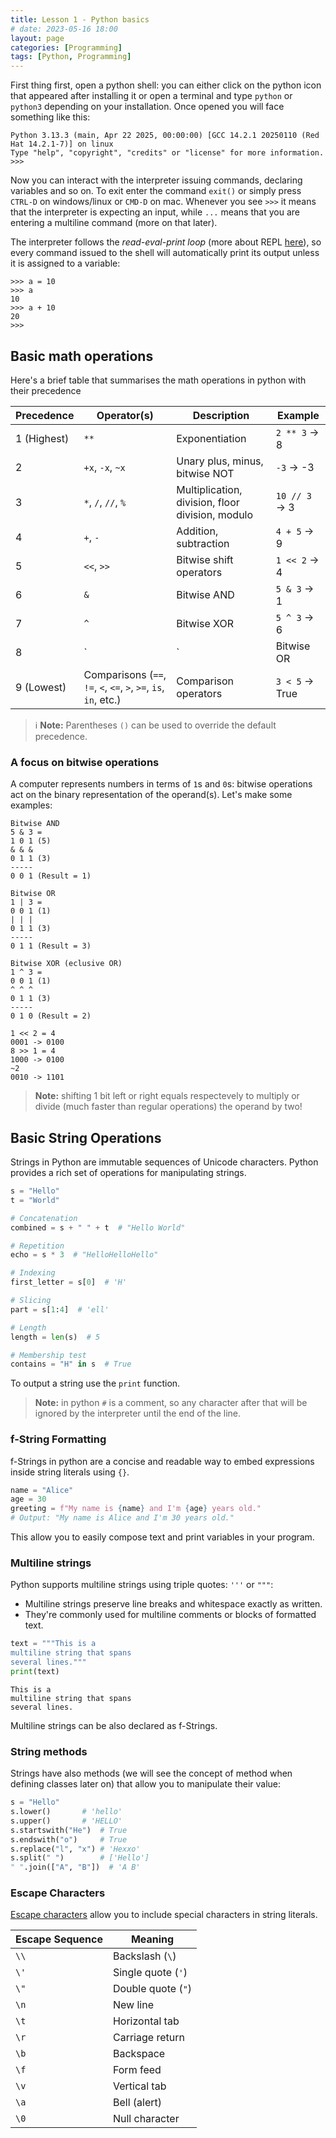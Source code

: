 ```yaml
---
title: Lesson 1 - Python basics
# date: 2023-05-16 18:00
layout: page
categories: [Programming]
tags: [Python, Programming]
---
```


First thing first, open a python shell: you can either click on the python icon that appeared after installing it or open a terminal and type `python` or `python3` depending on your installation.
Once opened you will face something like this:

```text
Python 3.13.3 (main, Apr 22 2025, 00:00:00) [GCC 14.2.1 20250110 (Red Hat 14.2.1-7)] on linux
Type "help", "copyright", "credits" or "license" for more information.
>>>
```

Now you can interact with the interpreter issuing commands, declaring variables and so on.
To exit enter the command `exit()` or simply press `CTRL-D` on windows/linux or `CMD-D` on mac.
Whenever you see `>>>` it means that the interpreter is expecting an input, while `...` means that you are entering a multiline command (more on that later).

The interpreter follows the *read-eval-print loop* (more about REPL [here](https://en.m.wikipedia.org/wiki/Read%E2%80%93eval%E2%80%93print_loop)), so every command issued to the shell will automatically print its output unless it is assigned to a variable:

```text
>>> a = 10
>>> a
10
>>> a + 10
20
>>>
```

## Basic math operations

Here's a brief table that summarises the math operations in python with their precedence

| Precedence | Operator(s)      | Description                         | Example         |
|------------|------------------|-------------------------------------|-----------------|
| 1 (Highest)| `**`             | Exponentiation                      | `2 ** 3` → 8    |
| 2          | `+x`, `-x`, `~x` | Unary plus, minus, bitwise NOT      | `-3` → -3       |
| 3          | `*`, `/`, `//`, `%` | Multiplication, division, floor division, modulo | `10 // 3` → 3 |
| 4          | `+`, `-`         | Addition, subtraction                | `4 + 5` → 9     |
| 5          | `<<`, `>>`       | Bitwise shift operators              | `1 << 2` → 4    |
| 6          | `&`              | Bitwise AND                         | `5 & 3` → 1     |
| 7          | `^`              | Bitwise XOR                         | `5 ^ 3` → 6     |
| 8          | `|`              | Bitwise OR                          | `5 | 3` → 7     |
| 9 (Lowest) | Comparisons (`==`, `!=`, `<`, `<=`, `>`, `>=`, `is`, `in`, etc.) | Comparison operators | `3 < 5` → True |

> ℹ️ **Note:** Parentheses `()` can be used to override the default precedence.

### A focus on bitwise operations

A computer represents numbers in terms of `1`s and `0`s: bitwise operations act on the binary representation of the operand(s). Let's make some examples:

```text
Bitwise AND
5 & 3 =
1 0 1 (5)
& & &
0 1 1 (3)
-----
0 0 1 (Result = 1)
```

```text
Bitwise OR
1 | 3 =
0 0 1 (1)
| | |
0 1 1 (3)
-----
0 1 1 (Result = 3)
```

```text
Bitwise XOR (eclusive OR)
1 ^ 3 =
0 0 1 (1)
^ ^ ^
0 1 1 (3)
-----
0 1 0 (Result = 2)
```


```text
1 << 2 = 4
0001 -> 0100
8 >> 1 = 4
1000 -> 0100
~2
0010 -> 1101
```

 >   **Note:** shifting 1 bit left or right equals respectevely to multiply or divide (much faster than regular operations) the operand by two!

## Basic String Operations

Strings in Python are immutable sequences of Unicode characters. Python provides a rich set of operations for manipulating strings.


```python
s = "Hello"
t = "World"

# Concatenation
combined = s + " " + t  # "Hello World"

# Repetition
echo = s * 3  # "HelloHelloHello"

# Indexing
first_letter = s[0]  # 'H'

# Slicing
part = s[1:4]  # 'ell'

# Length
length = len(s)  # 5

# Membership test
contains = "H" in s  # True
```

To output a string use the `print` function.

>   **Note:** in python `#` is a comment, so any character after that will be ignored by the interpreter until the end of the line.

### f-String Formatting

f-Strings in python are a concise and readable way to embed expressions inside string literals using `{}`.

```python
name = "Alice"
age = 30
greeting = f"My name is {name} and I'm {age} years old."
# Output: "My name is Alice and I'm 30 years old."
```

This allow you to easily compose text and print variables in your program.

### Multiline strings

Python supports multiline strings using triple quotes: `'''` or `"""`:

- Multiline strings preserve line breaks and whitespace exactly as written.
- They're commonly used for multiline comments or blocks of formatted text.


```python
text = """This is a
multiline string that spans
several lines."""
print(text)
```

```text
This is a
multiline string that spans
several lines.
```

Multiline strings can be also declared as f-Strings.

### String methods

Strings have also methods (we will see the concept of method when defining classes later on) that allow you to manipulate their value:

```python
s = "Hello"
s.lower()       # 'hello'
s.upper()       # 'HELLO'
s.startswith("He")  # True
s.endswith("o")     # True
s.replace("l", "x") # 'Hexxo'
s.split(" ")        # ['Hello']
" ".join(["A", "B"])  # 'A B'
```

### Escape Characters

[Escape characters](https://en.wikipedia.org/wiki/Escape_character) allow you to include special characters in string literals.

| Escape Sequence | Meaning                |
|-----------------|------------------------|
| `\\`            | Backslash (`\`)        |
| `\'`            | Single quote (`'`)     |
| `\"`            | Double quote (`"`)     |
| `\n`            | New line               |
| `\t`            | Horizontal tab         |
| `\r`            | Carriage return        |
| `\b`            | Backspace              |
| `\f`            | Form feed              |
| `\v`            | Vertical tab           |
| `\a`            | Bell (alert)           |
| `\0`            | Null character         |


